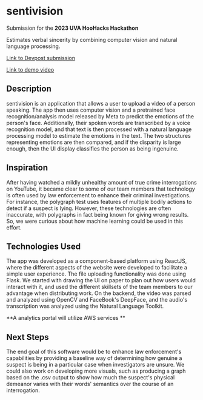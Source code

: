 # sentivision

Submission for the **2023 UVA HooHacks Hackathon**

Estimates verbal sincerity by combining computer vision and natural language processing.

[Link to Devpost submission](https://devpost.com/software/sentivision)

[Link to demo video](https://www.youtube.com/watch?v=0Fc7r9HUZGE)

## Description
sentivision is an application that allows a user to upload a video of a person speaking. The app then uses computer vision and a pretrained face recognition/analysis model released by Meta to predict the emotions of the person's face. Additionally, their spoken words are transcribed by a voice recognition model, and that text is then processed with a natural language processing model to estimate the emotions in the text. The two structures representing emotions are then compared, and if the disparity is large enough, then the UI display classifies the person as being ingenuine.

## Inspiration

After having watched a mildly unhealthy amount of true crime interrogations on YouTube, it became clear to some of our team members that technology is often used by law enforcement to enhance their criminal investigations. For instance, the polygraph test uses features of multiple bodily actions to detect if a suspect is lying. However, these technologies are often inaccurate, with polygraphs in fact being known for giving wrong results. So, we were curious about how machine learning could be used in this effort.

## Technologies Used

The app was developed as a component-based platform using ReactJS, where the different aspects of the website were developed to facilitate a simple user experience. The file uploading functionality was done using Flask. We started with drawing the UI on paper to plan out how users would interact with it, and used the different skillsets of the team members to our advantage when distributing work. On the backend, the video was parsed and analyzed using OpenCV and FaceBook's DeepFace, and the audio's transcription was analyzed using the Natural Language Toolkit.

**A analytics portal will utilize AWS services **

## Next Steps

The end goal of this software would be to enhance law enforcement's capabilities by providing a baseline way of determining how genuine a suspect is being in a particular case when investigators are unsure. We could also work on developing more visuals, such as producing a graph based on the .csv output to show how much the suspect's physical demeanor varies with their words' semantics over the course of an interrogation.

